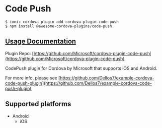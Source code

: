 # Code Push

```text
$ ionic cordova plugin add cordova-plugin-code-push
$ npm install @awesome-cordova-plugins/code-push
```

## [Usage Documentation](https://danielsogl.gitbook.io/awesome-cordova-plugins/plugins/code-push/)

Plugin Repo: [https://github.com/Microsoft/cordova-plugin-code-push](https://github.com/Microsoft/cordova-plugin-code-push)

CodePush plugin for Cordova by Microsoft that supports iOS and Android.

For more info, please see [https://github.com/Dellos7/example-cordova-code-push-plugin](https://github.com/Dellos7/example-cordova-code-push-plugin)

## Supported platforms

* Android
  * iOS

